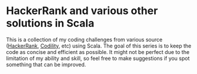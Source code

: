 HackerRank and various other solutions in Scala
======

This is a collection of my coding challenges from various source ([HackerRank](https://www.hackerrank.com/), [Codility](https://codility.com), etc) using Scala. The goal of this series is to keep the code as concise and efficient as possible. It might not be perfect due to the limitation of my ability and skill, so feel free to make suggestions if you spot something that can be improved.
